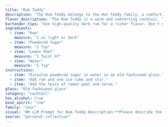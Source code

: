 ```yaml
---
title: "Rum Toddy"
description: "The Rum Toddy belongs to the Hot Toddy family, a comforting warm drink popular for centuries. Originating in the 18th century, its origins are debated, with some attributing it to British sailors, others to the Irish. The name toddy likely comes from the Hindi word for palm wine. "
flavor_description: "The Rum Toddy is a warm and comforting cocktail. The rum provides a sweet and boozy base, balanced by the tartness of the lemon peel. The powdered sugar adds a touch of sweetness, while the hot water creates a gentle warmth that soothes the throat. Expect a rich and complex flavor profile, with hints of citrus, spice, and caramel. "
bartender_tips: "Use high-quality dark rum for a richer flavor. Don't skimp on the lemon peel - a generous twist releases the most citrus oils. Use hot water, but not boiling, to dissolve the sugar and prevent the rum from burning. Stir, don't shake, to avoid diluting the rum.  A good rum toddy should be warm and comforting, not overly sweet. "
ingredients:
  - item: "Rum"
    measure: "2 oz light or dark"
  - item: "Powdered Sugar"
    measure: "2 Tsp"
  - item: "Lemon Peel"
    measure: "1 Twist Of"
  - item: "Water"
    measure: "2 Tsp"
instructions:
  - item: "Dissolve powdered sugar in water in an old-fashioned glass."
  - item: "Add rum and one ice cube and stir."
  - item: "Add the twist of lemon peel and serve."
glass: "Old-fashioned glass"
category: "cocktail"
has_alcohol: true
base_spirit: "rum"
family: "sour"
visual: "## LLM Prompt for Rum Toddy Description:**Please describe the appearance of a Rum Toddy, considering the following:*** **Base:** A warm, amber-colored liquid, likely with a slight cloudiness from the sugar.* **Glass:** Typically served in a heat-resistant mug or glass.* **Garnish:** A thin lemon peel, possibly twisted or curled, floating on the surface. * **Other details:** Mention if there is any condensation on the outside of the glass, or any steam rising from the warm drink. **Example:**Imagine a steaming mug filled with a rich, amber-hued liquid. The warm, inviting glow is slightly muted by a gentle cloudiness from the dissolved sugar. A delicate lemon peel, twisted and curled, sits atop the surface, releasing a subtle citrus aroma. Condensation forms on the outside of the mug, hinting at the comforting heat within. "
source: "personal_collection"
---
```


